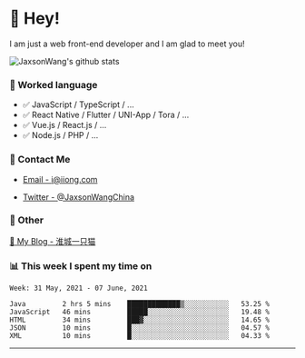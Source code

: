 # 👋 Hey!

I am just a web front-end developer and I am glad to meet you!

![JaxsonWang's github stats](https://github-readme-stats.vercel.app/api?username=JaxsonWang&&show_icons=true&&title_color=1abc9c&&icon_color=1abc9c)


### 📝 Worked language

- ✅ JavaScript / TypeScript / ...
- ✅ React Native / Flutter / UNI-App / Tora / ...
- ✅ Vue.js / React.js / ...
- ✅ Node.js / PHP / ...

### 📮 Contact Me

- [Email - i@iiong.com](mailto:i@iiong.com)

- [Twitter - @JaxsonWangChina](https://twitter.com/JaxsonWangChina)

### 🤪 Other

[📌 My Blog - 淮城一只猫](https://iiong.com)

### 📊 This week I spent my time on

<!--START_SECTION:waka-->
```text
Week: 31 May, 2021 - 07 June, 2021

Java         2 hrs 5 mins    █████████████▒░░░░░░░░░░░   53.25 % 
JavaScript   46 mins         █████░░░░░░░░░░░░░░░░░░░░   19.48 % 
HTML         34 mins         ███▓░░░░░░░░░░░░░░░░░░░░░   14.65 % 
JSON         10 mins         █░░░░░░░░░░░░░░░░░░░░░░░░   04.57 % 
XML          10 mins         █░░░░░░░░░░░░░░░░░░░░░░░░   04.33 % 
```
<!--END_SECTION:waka-->

---
